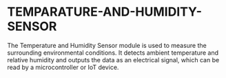 # TEMPARATURE-AND-HUMIDITY-SENSOR
The Temperature and Humidity Sensor module is used to measure the surrounding environmental conditions. It detects ambient temperature and relative humidity and outputs the data as an electrical signal, which can be read by a microcontroller or IoT device.
